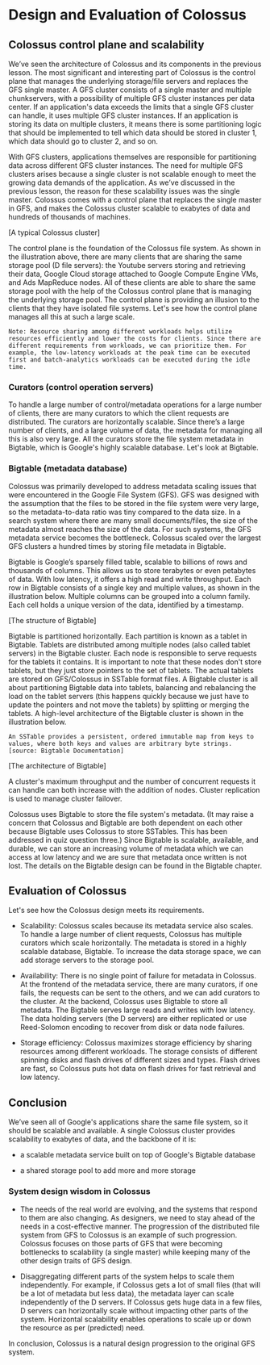 # Design and Evaluation of Colossus
## Colossus control plane and scalability
We’ve seen the architecture of Colossus and its components in the previous lesson. The most significant and interesting part of Colossus is the control plane that manages the underlying storage/file servers and replaces the GFS single master. A GFS cluster consists of a single master and multiple chunkservers, with a possibility of multiple GFS cluster instances per data center. If an application's data exceeds the limits that a single GFS cluster can handle, it uses multiple GFS cluster instances. If an application is storing its data on multiple clusters, it means there is some partitioning logic that should be implemented to tell which data should be stored in cluster 1, which data should go to cluster 2, and so on.

With GFS clusters, applications themselves are responsible for partitioning data across different GFS cluster instances. The need for multiple GFS clusters arises because a single cluster is not scalable enough to meet the growing data demands of the application. As we’ve discussed in the previous lesson, the reason for these scalability issues was the single master. Colossus comes with a control plane that replaces the single master in GFS, and makes the Colossus cluster scalable to exabytes of data and hundreds of thousands of machines.

[A typical Colossus cluster]

The control plane is the foundation of the Colossus file system. As shown in the illustration above, there are many clients that are sharing the same storage pool (D file servers): the Youtube servers storing and retrieving their data, Google Cloud storage attached to Google Compute Engine VMs, and Ads MapReduce nodes. All of these clients are able to share the same storage pool with the help of the Colossus control plane that is managing the underlying storage pool. The control plane is providing an illusion to the clients that they have isolated file systems. Let's see how the control plane manages all this at such a large scale.
```
Note: Resource sharing among different workloads helps utilize resources efficiently and lower the costs for clients. Since there are different requirements from workloads, we can prioritize them. For example, the low-latency workloads at the peak time can be executed first and batch-analytics workloads can be executed during the idle time.
```
### Curators (control operation servers)
To handle a large number of control/metadata operations for a large number of clients, there are many curators to which the client requests are distributed. The curators are horizontally scalable. Since there’s a large number of clients, and a large volume of data, the metadata for managing all this is also very large. All the curators store the file system metadata in Bigtable, which is Google's highly scalable database. Let's look at Bigtable.

### Bigtable (metadata database)
Colossus was primarily developed to address metadata scaling issues that were encountered in the Google File System (GFS). GFS was designed with the assumption that the files to be stored in the file system were very large, so the metadata-to-data ratio was tiny compared to the data size. In a search system where there are many small documents/files, the size of the metadata almost reaches the size of the data. For such systems, the GFS metadata service becomes the bottleneck. Colossus scaled over the largest GFS clusters a hundred times by storing file metadata in Bigtable.

Bigtable is Google’s sparsely filled table, scalable to billions of rows and thousands of columns. This allows us to store terabytes or even petabytes of data. With low latency, it offers a high read and write throughput. Each row in Bigtable consists of a single key and multiple values, as shown in the illustration below. Multiple columns can be grouped into a column family. Each cell holds a unique version of the data, identified by a timestamp.

[The structure of Bigtable]

Bigtable is partitioned horizontally. Each partition is known as a tablet in Bigtable. Tablets are distributed among multiple nodes (also called tablet servers) in the Bigtable cluster. Each node is responsible to serve requests for the tablets it contains. It is important to note that these nodes don't store tablets, but they just store pointers to the set of tablets. The actual tablets are stored on GFS/Colossus in SSTable format files. A Bigtable cluster is all about partitioning Bigtable data into tablets, balancing and rebalancing the load on the tablet servers (this happens quickly because we just have to update the pointers and not move the tablets) by splitting or merging the tablets. A high-level architecture of the Bigtable cluster is shown in the illustration below.

```
An SSTable provides a persistent, ordered immutable map from keys to values, where both keys and values are arbitrary byte strings. [source: Bigtable Documentation]
```

[The architecture of Bigtable]

A cluster's maximum throughput and the number of concurrent requests it can handle can both increase with the addition of nodes. Cluster replication is used to manage cluster failover.

Colossus uses Bigtable to store the file system's metadata. (It may raise a concern that Colossus and Bigtable are both dependent on each other because Bigtable uses Colossus to store SSTables. This has been addressed in quiz question three.) Since Bigtable is scalable, available, and durable, we can store an increasing volume of metadata which we can access at low latency and we are sure that metadata once written is not lost. The details on the Bigtable design can be found in the Bigtable chapter.


## Evaluation of Colossus
Let's see how the Colossus design meets its requirements.

- Scalability: Colossus scales because its metadata service also scales. To handle a large number of client requests, Colossus has multiple curators which scale horizontally. The metadata is stored in a highly scalable database, Bigtable. To increase the data storage space, we can add storage servers to the storage pool.

- Availability: There is no single point of failure for metadata in Colossus. At the frontend of the metadata service, there are many curators, if one fails, the requests can be sent to the others, and we can add curators to the cluster. At the backend, Colossus uses Bigtable to store all metadata. The Bigtable serves large reads and writes with low latency. The data holding servers (the D servers) are either replicated or use Reed-Solomon encoding to recover from disk or data node failures.

- Storage efficiency: Colossus maximizes storage efficiency by sharing resources among different workloads. The storage consists of different spinning disks and flash drives of different sizes and types. Flash drives are fast, so Colossus puts hot data on flash drives for fast retrieval and low latency.

## Conclusion
We’ve seen all of Google's applications share the same file system, so it should be scalable and available. A single Colossus cluster provides scalability to exabytes of data, and the backbone of it is:

- a scalable metadata service built on top of Google's Bigtable database

- a shared storage pool to add more and more storage

### System design wisdom in Colossus
- The needs of the real world are evolving, and the systems that respond to them are also changing. As designers, we need to stay ahead of the needs in a cost-effective manner. The progression of the distributed file system from GFS to Colossus is an example of such progression. Colossus focuses on those parts of GFS that were becoming bottlenecks to scalability (a single master) while keeping many of the other design traits of GFS design.

- Disaggregating different parts of the system helps to scale them independently. For example, if Colossus gets a lot of small files (that will be a lot of metadata but less data), the metadata layer can scale independently of the D servers. If Colossus gets huge data in a few files, D servers can horizontally scale without impacting other parts of the system. Horizontal scalability enables operations to scale up or down the resource as per (predicted) need.

In conclusion, Colossus is a natural design progression to the original GFS system.
